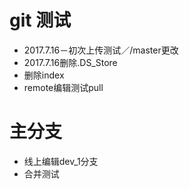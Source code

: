 # git 测试
- 2017.7.16－初次上传测试／/master更改
- 2017.7.16删除.DS_Store
- 删除index
- remote编辑测试pull
# 主分支
- 线上编辑dev_1分支
- 合并测试
